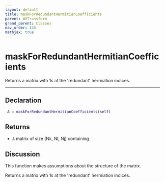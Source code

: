 ```yaml
---
layout: default
title: maskForRedundantHermitianCoefficients
parent: WVTransform
grand_parent: Classes
nav_order: 156
mathjax: true
---
```


#  maskForRedundantHermitianCoefficients

Returns a matrix with 1s at the 'redundant' hermiation indices.


---

## Declaration
```matlab
 A = maskForRedundantHermitianCoefficients(self)
```
## Returns
+ `A`  matrix of size [Nk, Nl, Nj] containing

## Discussion

  This function makes assumptions about the structure of the matrix.
 
  Returns a matrix with 1s at the 'redundant' hermiation indices.
 
      
